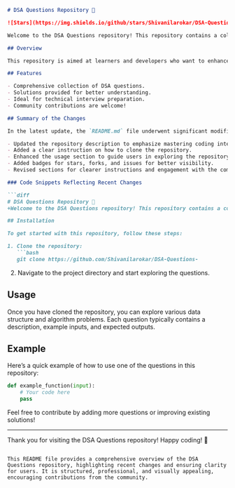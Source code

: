 ```markdown
# DSA Questions Repository 🤖

![Stars](https://img.shields.io/github/stars/Shivanilarokar/DSA-Questions-?style=social) ![Forks](https://img.shields.io/github/forks/Shivanilarokar/DSA-Questions-?style=social) ![Issues](https://img.shields.io/github/issues/Shivanilarokar/DSA-Questions-)

Welcome to the DSA Questions repository! This repository contains a collection of data structure and algorithm questions designed to help you master coding interviews and improve your problem-solving skills.

## Overview

This repository is aimed at learners and developers who want to enhance their understanding of data structures and algorithms. Each question is designed to challenge your coding skills and prepare you for technical interviews.

## Features

- Comprehensive collection of DSA questions.
- Solutions provided for better understanding.
- Ideal for technical interview preparation.
- Community contributions are welcome!

## Summary of the Changes

In the latest update, the `README.md` file underwent significant modifications to improve clarity and provide more detailed instructions for users. The changes include:

- Updated the repository description to emphasize mastering coding interviews.
- Added a clear instruction on how to clone the repository.
- Enhanced the usage section to guide users in exploring the repository.
- Added badges for stars, forks, and issues for better visibility.
- Revised sections for clearer instructions and engagement with the community.

### Code Snippets Reflecting Recent Changes

```diff
# DSA Questions Repository 🤖
+Welcome to the DSA Questions repository! This repository contains a collection of data structure and algorithm questions designed to help you master coding interviews and improve your problem-solving skills.

## Installation

To get started with this repository, follow these steps:

1. Clone the repository:
   ```bash
   git clone https://github.com/Shivanilarokar/DSA-Questions-
   ```

2. Navigate to the project directory and start exploring the questions.

## Usage

Once you have cloned the repository, you can explore various data structure and algorithm problems. Each question typically contains a description, example inputs, and expected outputs.

## Example

Here’s a quick example of how to use one of the questions in this repository:

```python
def example_function(input):
    # Your code here
    pass
```

Feel free to contribute by adding more questions or improving existing solutions!

---

Thank you for visiting the DSA Questions repository! Happy coding! 🚀
```

This README file provides a comprehensive overview of the DSA Questions repository, highlighting recent changes and ensuring clarity for users. It is structured, professional, and visually appealing, encouraging contributions from the community.